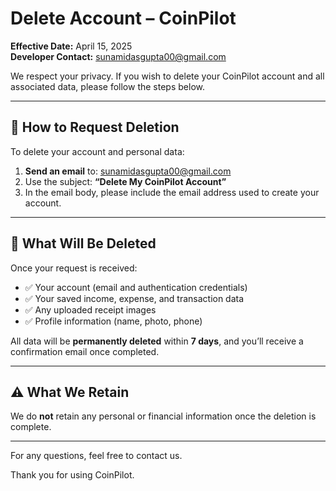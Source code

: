 # Delete Account – CoinPilot

**Effective Date:** April 15, 2025  
**Developer Contact:** [sunamidasgupta00@gmail.com](mailto:sunamidasgupta00@gmail.com)

We respect your privacy. If you wish to delete your CoinPilot account and all associated data, please follow the steps below.

---

## 🔐 How to Request Deletion

To delete your account and personal data:

1. **Send an email** to: [sunamidasgupta00@gmail.com](mailto:sunamidasgupta00@gmail.com)  
2. Use the subject: **“Delete My CoinPilot Account”**  
3. In the email body, please include the email address used to create your account.

---

## 🧹 What Will Be Deleted

Once your request is received:

- ✅ Your account (email and authentication credentials)
- ✅ Your saved income, expense, and transaction data
- ✅ Any uploaded receipt images
- ✅ Profile information (name, photo, phone)

All data will be **permanently deleted** within **7 days**, and you’ll receive a confirmation email once completed.

---

## ⚠️ What We Retain

We do **not** retain any personal or financial information once the deletion is complete.

---

For any questions, feel free to contact us.

Thank you for using CoinPilot.
